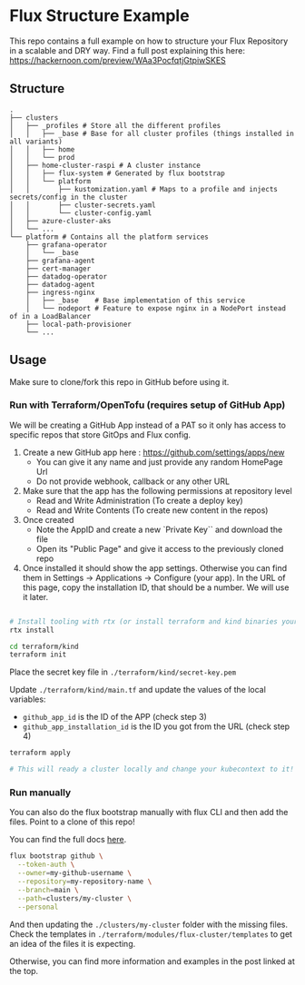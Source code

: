 # Flux Structure Example

This repo contains a full example on how to structure your Flux Repository in a scalable and DRY way.
Find a full post explaining this here: <https://hackernoon.com/preview/WAa3PocfqtjGtpiwSKES>

## Structure

```none
.
├── clusters
│   ├── _profiles # Store all the different profiles
│   │   ├── _base # Base for all cluster profiles (things installed in all variants)
│   │   ├── home
│   │   └── prod
│   ├── home-cluster-raspi # A cluster instance
│   │   ├── flux-system # Generated by flux bootstrap
│   │   └── platform
│   │       ├── kustomization.yaml # Maps to a profile and injects secrets/config in the cluster
│   │       ├── cluster-secrets.yaml
│   │       └── cluster-config.yaml
│   ├── azure-cluster-aks
│   └── ...
└── platform # Contains all the platform services
    ├── grafana-operator
    │   └── _base
    ├── grafana-agent
    ├── cert-manager
    ├── datadog-operator
    ├── datadog-agent
    ├── ingress-nginx
    │   ├── _base    # Base implementation of this service
    │   └── nodeport # Feature to expose nginx in a NodePort instead of in a LoadBalancer
    ├── local-path-provisioner
    └── ...
```

## Usage
Make sure to clone/fork this repo in GitHub before using it.

### Run with Terraform/OpenTofu (requires setup of GitHub App)

We will be creating a GitHub App instead of a PAT so it only has access to specific repos that store GitOps and Flux config.

1. Create a new GitHub app here : https://github.com/settings/apps/new
   * You can give it any name and just provide any random HomePage Url
   * Do not provide webhook, callback or any other URL
2. Make sure that the app has the following permissions at repository level
   * Read and Write Administration (To create a deploy key)
   * Read and Write Contents (To create new content in the repos)
3. Once created
   * Note the AppID and create a new `Private Key`` and download the file
   * Open its "Public Page" and give it access to the previously cloned repo
4. Once installed it should show the app settings. Otherwise you can find them in Settings -> Applications -> Configure (your app). In the URL of this page, copy the installation ID, that should be a number. We will use it later.

```sh

# Install tooling with rtx (or install terraform and kind binaries yourself)
rtx install 

cd terraform/kind
terraform init
```

Place the secret key file in `./terraform/kind/secret-key.pem`

Update `./terraform/kind/main.tf` and update the values of the local variables:

* `github_app_id` is the ID of the APP (check step 3)
* `github_app_installation_id` is the ID you got from the URL (check step 4)

```sh
terraform apply

# This will ready a cluster locally and change your kubecontext to it!

```

### Run manually

You can also do the flux bootstrap manually with flux CLI and then add the files.
Point to a clone of this repo!

You can find the full docs [here](https://fluxcd.io/flux/installation/bootstrap/github/).

```sh
flux bootstrap github \
  --token-auth \
  --owner=my-github-username \
  --repository=my-repository-name \
  --branch=main \
  --path=clusters/my-cluster \
  --personal
```

And then updating the `./clusters/my-cluster` folder with the missing files. Check the templates in `./terraform/modules/flux-cluster/templates` to get an idea of the files it is expecting.

Otherwise, you can find more information and examples in the post linked at the top.
